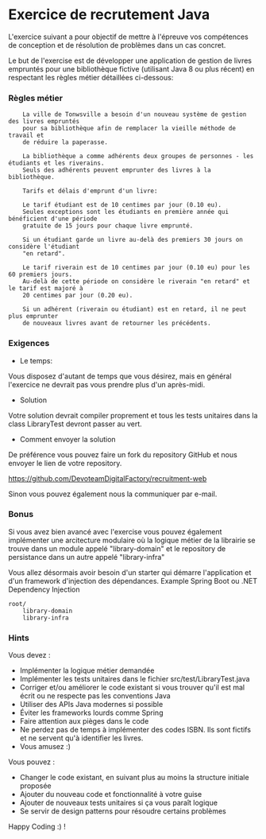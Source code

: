 # Exercice de recrutement Java

L'exercice suivant a pour objectif de mettre à l'épreuve vos compétences de conception et de résolution
de problèmes dans un cas concret.

Le but de l'exercise est de développer une application de gestion de livres empruntés pour une
bibliothèque fictive (utilisant Java 8 ou plus récent) en respectant les règles métier détaillées
ci-dessous:

### Règles métier

```text
    La ville de Tonwsville a besoin d'un nouveau système de gestion des livres empruntés
    pour sa bibliothèque afin de remplacer la vieille méthode de travail et
    de réduire la paperasse.

    La bibliothèque a comme adhérents deux groupes de personnes - les étudiants et les riverains.
    Seuls des adhérents peuvent emprunter des livres à la bibliothèque.

    Tarifs et délais d'emprunt d'un livre:

    Le tarif étudiant est de 10 centimes par jour (0.10 eu).
    Seules exceptions sont les étudiants en première année qui bénéficient d'une période
    gratuite de 15 jours pour chaque livre emprunté.

    Si un étudiant garde un livre au-delà des premiers 30 jours on considère l'étudiant 
    "en retard".

    Le tarif riverain est de 10 centimes par jour (0.10 eu) pour les 60 premiers jours.
    Au-delà de cette période on considère le riverain "en retard" et le tarif est majoré à
    20 centimes par jour (0.20 eu).

    Si un adhérent (riverain ou étudiant) est en retard, il ne peut plus emprunter
    de nouveaux livres avant de retourner les précédents.
```

### Exigences

* Le temps:

Vous disposez d'autant de temps que vous désirez, mais en général l'exercice ne devrait pas vous prendre plus
d'un après-midi.

* Solution

Votre solution devrait compiler proprement et tous les tests unitaires dans la class LibraryTest devront passer au vert.

* Comment envoyer la solution

De préférence vous pouvez faire un fork du repository GitHub et nous envoyer le lien de votre repository.

https://github.com/DevoteamDigitalFactory/recruitment-web

Sinon vous pouvez également nous la communiquer par e-mail.

### Bonus
Si vous avez bien avancé avec l'exercise vous pouvez également implémenter une arcitecture modulaire où la logique métier de la librairie se trouve dans un module appelé "library-domain" et le repository de persistance dans un autre appelé "library-infra"

Vous allez désormais avoir besoin d'un starter qui démarre l'application et d'un framework d'injection des dépendances. Example Spring Boot ou .NET Dependency Injection

```
root/
    library-domain
    library-infra
```

### Hints

Vous devez :

* Implémenter la logique métier demandée
* Implémenter les tests unitaires dans le fichier src/test/LibraryTest.java
* Corriger et/ou améliorer le code existant si vous trouver qu'il est mal écrit ou ne respecte pas les conventions Java
* Utiliser des APIs Java modernes si possible
* Éviter les frameworks lourds comme Spring
* Faire attention aux pièges dans le code
* Ne perdez pas de temps à implémenter des codes ISBN. Ils sont fictifs et ne servent qu'à identifier les livres.
* Vous amusez :)


Vous pouvez :

* Changer le code existant, en suivant plus au moins la structure initiale proposée
* Ajouter du nouveau code et fonctionnalité à votre guise
* Ajouter de nouveaux tests unitaires si ça vous paraît logique
* Se servir de design patterns pour résoudre certains problèmes

Happy Coding :) !
